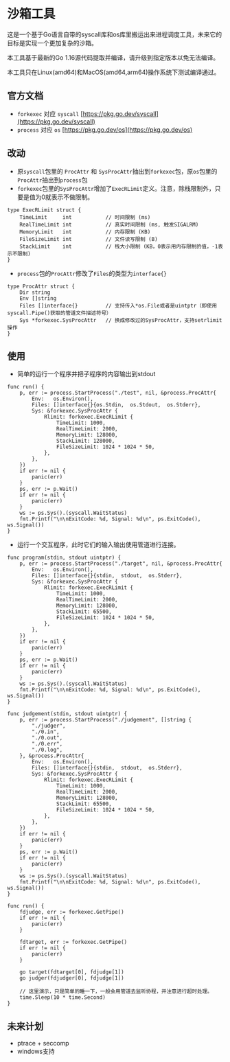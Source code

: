 # 沙箱工具

这是一个基于Go语言自带的syscall库和os库里搬运出来进程调度工具，未来它的目标是实现一个更加复杂的沙箱。

本工具基于最新的Go 1.16源代码提取并编译，请升级到指定版本以免无法编译。

本工具只在Linux(amd64)和MacOS(amd64,arm64)操作系统下测试编译通过。

## 官方文档
- `forkexec` 对应 `syscall` [https://pkg.go.dev/syscall](https://pkg.go.dev/syscall)
- `process` 对应 `os` [https://pkg.go.dev/os](https://pkg.go.dev/os)

## 改动
- 原`syscall`包里的 `ProcAttr` 和 `SysProcAttr`抽出到`forkexec`包，原`os`包里的`ProcAttr`抽出到`process`包
- `forkexec`包里的`SysProcAttr`增加了`ExecRLimit`定义。注意，除栈限制外，只要是值为0就表示不做限制。
```golang
type ExecRLimit struct {
    TimeLimit     int           // 时间限制 (ms)
    RealTimeLimit int           // 真实时间限制 (ms, 触发SIGALRM)
    MemoryLimit   int           // 内存限制 (KB)
    FileSizeLimit int           // 文件读写限制 (B)
    StackLimit    int           // 栈大小限制 (KB，0表示用内存限制的值，-1表示不限制)
}
```

- `process`包的`ProcAttr`修改了`Files`的类型为`interface{}`
```golang
type ProcAttr struct {
    Dir string
    Env []string
    Files []interface{}         // 支持传入*os.File或者是uintptr（即使用syscall.Pipe()获取的管道文件描述符号）
    Sys *forkexec.SysProcAttr   // 换成修改过的SysProcAttr，支持setrlimit操作
}
```

## 使用
- 简单的运行一个程序并把子程序的内容输出到stdout
```golang
func run() {
    p, err := process.StartProcess("./test", nil, &process.ProcAttr{
        Env:   os.Environ(),
        Files: []interface{}{os.Stdin,  os.Stdout,  os.Stderr},
        Sys: &forkexec.SysProcAttr {
            Rlimit: forkexec.ExecRLimit {
                TimeLimit: 1000,
                RealTimeLimit: 2000,
                MemoryLimit: 128000,
                StackLimit: 128000,
                FileSizeLimit: 1024 * 1024 * 50,
            },
        },
    })
    if err != nil {
        panic(err)
    }
    ps, err := p.Wait()
    if err != nil {
        panic(err)
    }
    ws := ps.Sys().(syscall.WaitStatus)
    fmt.Printf("\n\nExitCode: %d, Signal: %d\n", ps.ExitCode(), ws.Signal())
}
```
- 运行一个交互程序，此时它们的输入输出使用管道进行连接。
```golang
func program(stdin, stdout uintptr) {
    p, err := process.StartProcess("./target", nil, &process.ProcAttr{
        Env:   os.Environ(),
        Files: []interface{}{stdin,  stdout,  os.Stderr},
        Sys: &forkexec.SysProcAttr {
            Rlimit: forkexec.ExecRLimit {
                TimeLimit: 1000,
                RealTimeLimit: 2000,
                MemoryLimit: 128000,
                StackLimit: 65500,
                FileSizeLimit: 1024 * 1024 * 50,
            },
        },
    })
    if err != nil {
        panic(err)
    }
    ps, err := p.Wait()
    if err != nil {
        panic(err)
    }
    ws := ps.Sys().(syscall.WaitStatus)
    fmt.Printf("\n\nExitCode: %d, Signal: %d\n", ps.ExitCode(), ws.Signal())
}

func judgement(stdin, stdout uintptr) {
    p, err := process.StartProcess("./judgement", []string {
        "./judger",
        "./0.in",
        "./0.out",
        "./0.err",
        "./0.log",
    }, &process.ProcAttr{
        Env:   os.Environ(),
        Files: []interface{}{stdin,  stdout,  os.Stderr},
        Sys: &forkexec.SysProcAttr {
            Rlimit: forkexec.ExecRLimit {
                TimeLimit: 1000,
                RealTimeLimit: 2000,
                MemoryLimit: 128000,
                StackLimit: 65500,
                FileSizeLimit: 1024 * 1024 * 50,
            },
        },
    })
    if err != nil {
        panic(err)
    }
    ps, err := p.Wait()
    if err != nil {
        panic(err)
    }
    ws := ps.Sys().(syscall.WaitStatus)
    fmt.Printf("\n\nExitCode: %d, Signal: %d\n", ps.ExitCode(), ws.Signal())
}

func run() {
    fdjudge, err := forkexec.GetPipe()
    if err != nil {
        panic(err)
    }
    
    fdtarget, err := forkexec.GetPipe()
    if err != nil {
        panic(err)
    }
    
    go target(fdtarget[0], fdjudge[1])
    go judger(fdjudger[0], fdjudge[1])

    // 这里演示，只是简单的睡一下，一般会用管道去监听协程，并注意进行超时处理。
    time.Sleep(10 * time.Second)
}
```

## 未来计划

- ptrace + seccomp
- windows支持

